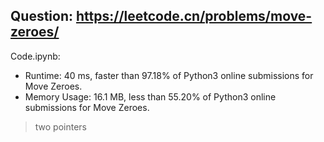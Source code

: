 ## Question: https://leetcode.cn/problems/move-zeroes/

Code.ipynb:
* Runtime: 40 ms, faster than 97.18% of Python3 online submissions for Move Zeroes.
* Memory Usage: 16.1 MB, less than 55.20% of Python3 online submissions for Move Zeroes.
> two pointers
